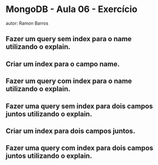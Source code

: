 # MongoDB - Aula 06 - Exercício
autor: Ramon Barros

## Fazer um query sem index para o **name** utilizando o explain.
## Criar um index para o campo **name**.
## Fazer um query com index para o **name** utilizando o explain.
## Fazer uma query sem index para dois campos juntos utilizando o explain.
## Criar um index para dois campos juntos.
## Fazer uma query com index para dois campos juntos utilizando o explain.